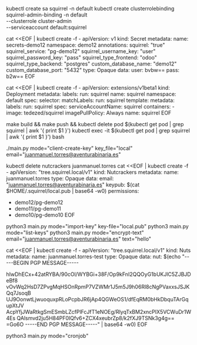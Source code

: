 kubectl create sa squirrel -n default
kubectl create clusterrolebinding squirrel-admin-binding -n default \
    --clusterrole cluster-admin \
    --serviceaccount default:squirrel

cat <<EOF | kubectl create -f -
apiVersion: v1
kind: Secret
metadata:
  name: secrets-demo12
  namespace: demo12
  annotations:
    squirrel: "true"
    squirrel_service: "pg-demo12"
    squirrel_username_key: "user"
    squirrel_password_key: "pass"
    squirrel_type_frontend: "odoo"
    squirrel_type_backend: "postgres"
    custom_database_name: "demo12"
    custom_database_port: "5432"
type: Opaque
data:
  user: bvbw==
  pass: b2w==
EOF


cat <<EOF | kubectl create -f -
apiVersion: extensions/v1beta1
kind: Deployment
metadata:
  labels:
    run: squirrel
  name: squirrel
  namespace: default
spec:
  selector:
    matchLabels:
      run: squirrel
  template:
    metadata:
      labels:
        run: squirrel
    spec:
      serviceAccountName: squirrel
      containers:
      - image: tedezed/squirrel
        imagePullPolicy: Always
        name: squirrel
EOF

make build && make push && kubectl delete pod $(kubectl get pod | grep squirrel | awk '{ print $1 }')
kubectl exec -it $(kubectl get pod | grep squirrel | awk '{ print $1 }') bash

./main.py mode="client-create-key" key_file="local" email="juanmanuel.torres@aventurabinaria.es"

kubectl delete nutcrackers juanmanuel.torres
cat <<EOF | kubectl create -f -
apiVersion: "tree.squirrel.local/v1"
kind: Nutcrackers
metadata:
  name: juanmanuel.torres
type: Opaque
data:
  email: "juanmanuel.torres@aventurabinaria.es"
  keypub: $(cat $HOME/.squirrel/local.pub | base64 -w0)
permissions:
  - demo12/pg-demo12
  - demo11/pg-demo11
  - demo10/pg-demo10
EOF

python3 main.py mode="import-key" key-file="local.pub"
python3 main.py mode="list-keys"
python3 main.py mode="encrypt-text" email="juanmanuel.torres@aventurabinaria.es" text="hello"

cat <<EOF | kubectl create -f -
apiVersion: "tree.squirrel.local/v1"
kind: Nuts
metadata:
  name: juanmanuel.torres-test
type: Opaque
data:
  nut: $(echo "-----BEGIN PGP MESSAGE-----

hIwDhECx+42atRYBA/90cOl/WYBGi+38F/Op9kFnI2QQOyG1bUKJlC5ZJBJDeBf8
vOvWq2HsD7ZPvgMqHSOnRpmP7VZWMr1J5m5J9h06Rl8cNgPVaxxsJSJKQq7JsoqB
UJ9OonwtLjwuoquxpRLoPcpbJR6jAp4QGWeOS1/dfEqRM0bHkDbquTArGqupXtJV
AcpYfjJWaRtkgSmESmbLZcfPlFcJfT1eNOEg/RlyqTxBM2xncPIX5VCWuDr1W4Es
QAlsmvd2ju5H84PF0IQfv6+ZCX4xeubrZp8/k2fXJ9TSNk3g4g==
=Go6O
-----END PGP MESSAGE-----" | base64 -w0)
EOF

python3 main.py mode="cronjob"

